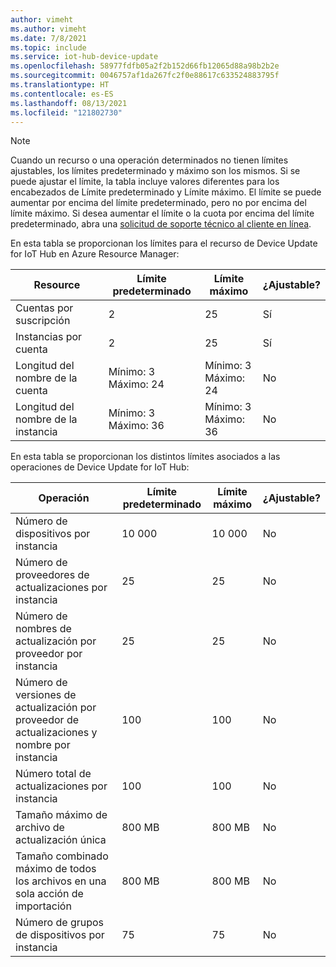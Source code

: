 ```yaml
---
author: vimeht
ms.author: vimeht
ms.date: 7/8/2021
ms.topic: include
ms.service: iot-hub-device-update
ms.openlocfilehash: 58977fdfb05a2f2b152d66fb12065d88a98b2b2e
ms.sourcegitcommit: 0046757af1da267fc2f0e88617c633524883795f
ms.translationtype: HT
ms.contentlocale: es-ES
ms.lasthandoff: 08/13/2021
ms.locfileid: "121802730"
---
```

 > [!NOTE]
 > Cuando un recurso o una operación determinados no tienen límites ajustables, los límites predeterminado y máximo son los mismos.
 > Si se puede ajustar el límite, la tabla incluye valores diferentes para los encabezados de Límite predeterminado y Límite máximo. El límite se puede aumentar por encima del límite predeterminado, pero no por encima del límite máximo.
 > Si desea aumentar el límite o la cuota por encima del límite predeterminado, abra una [solicitud de soporte técnico al cliente en línea](https://azure.microsoft.com/support/options/).


En esta tabla se proporcionan los límites para el recurso de Device Update for IoT Hub en Azure Resource Manager:

| Resource |  Límite predeterminado | Límite máximo | ¿Ajustable? |
| --- | --- | --- | --- |
| Cuentas por suscripción | 2 | 25 | Sí |
| Instancias por cuenta | 2 | 25 | Sí |
| Longitud del nombre de la cuenta | Mínimo: 3 <br/> Máximo: 24 | Mínimo: 3 <br/> Máximo: 24 | No |
| Longitud del nombre de la instancia | Mínimo: 3 <br/> Máximo: 36 | Mínimo: 3 <br/> Máximo: 36 | No |



En esta tabla se proporcionan los distintos límites asociados a las operaciones de Device Update for IoT Hub:

| Operación |  Límite predeterminado | Límite máximo | ¿Ajustable? |
| --- | --- | --- | --- |
| Número de dispositivos por instancia | 10 000 | 10 000 | No |
| Número de proveedores de actualizaciones por instancia | 25 | 25 | No |
| Número de nombres de actualización por proveedor por instancia | 25 | 25 | No |
| Número de versiones de actualización por proveedor de actualizaciones y nombre por instancia | 100 | 100 | No |
| Número total de actualizaciones por instancia | 100 | 100 | No |
| Tamaño máximo de archivo de actualización única | 800 MB | 800 MB | No |
| Tamaño combinado máximo de todos los archivos en una sola acción de importación | 800 MB | 800 MB | No |
| Número de grupos de dispositivos por instancia | 75 | 75 | No |
